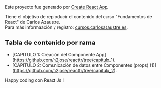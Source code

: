 Este proyecto fue generado por [Create React App](https://github.com/facebookincubator/create-react-app).

Tiene el objetivo de reproducir el contenido del curso "Fundamentos de React" de Carlos Azaustre.<br>
Para más informaación y registro:  [cursos.carlosazaustre.es](http://cursos.carlosazaustre.es/courses/enrolled/react-js).

## Tabla de contenido por rama

- [CAPITULO 1: Creación del Componente App]  (https://github.com/h2jose/reacttr/tree/capitulo_1).
- [CAPITULO 2: Comunicación de datos entre Componentes (props) (1)] (https://github.com/h2jose/reacttr/tree/capitulo_2).

Happy coding con React Js !

